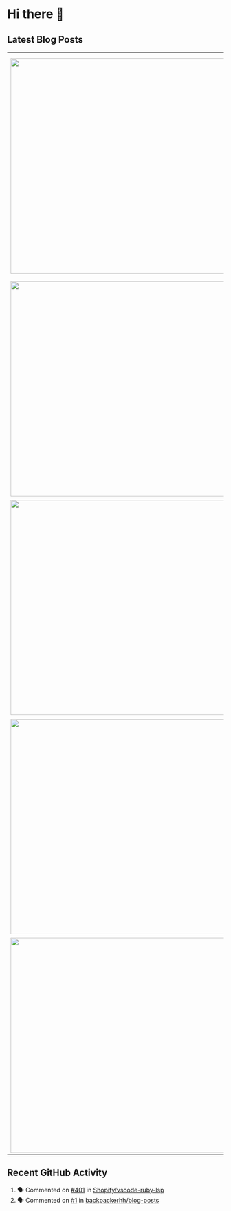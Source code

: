 # Hi there 👋

## Latest Blog Posts

<!-- HASHNODE_POSTS:START -->
<table>
	<tr>
			<td><img src="https://cdn.hashnode.com/res/hashnode/image/upload/v1694701929855/b8003002-0811-4581-9cfe-d9fda8dfea49.png" width="500" height="auto" /></td>
			<td>
				<sup>2023-11-01T14:21:56.214Z</sup><br />
				<b>The one with a password manager: Browserpass</b>
				<p>In the previous post of this series I talked about pass, the desktop utility I use in Ubuntu Mate 22.04 as password manager. I recommend you to read that post first in case you are unfamiliar with the concept of password manager or password store. To...</p>
			</td>
		</tr>
<tr>
			<td><img src="https://cdn.hashnode.com/res/hashnode/image/upload/v1696187127142/786c5df6-75d5-4f27-b428-62e9e53e0c56.png" width="500" height="auto" /></td>
			<td>
				<sup>2023-10-02T08:02:25.674Z</sup><br />
				<b>The one with a mouse jiggler in Ubuntu</b>
				<p>Lately I've been using Plex to stream movies and TV shows from the laptop in my study to the TV in my living room. So I needed to prevent the laptop from sleeping while I was watching something. The easiest way and probably the most obvious one was c...</p>
			</td>
		</tr>
<tr>
			<td><img src="https://cdn.hashnode.com/res/hashnode/image/stock/unsplash/FnA5pAzqhMM/upload/ee44def636e20ff6efabe239bfb38778.jpeg" width="500" height="auto" /></td>
			<td>
				<sup>2023-09-14T11:51:40.357Z</sup><br />
				<b>The one with a password manager: pass</b>
				<p>Nowadays I find it impossible not to use a password manager to keep my data secure. However, it wasn't always that way. As we've probably all done at one time or another, I used to use the same password on multiple sites. It wasn't always the same, b...</p>
			</td>
		</tr>
<tr>
			<td><img src="https://cdn.hashnode.com/res/hashnode/image/upload/v1691757835573/637a4895-4b27-4c72-8046-2c12d1abf605.png" width="500" height="auto" /></td>
			<td>
				<sup>2023-08-14T14:56:05.433Z</sup><br />
				<b>The one with my experience at Domestika</b>
				<p>Este post también está disponible en español.  For a few days now, I no longer officially work for Domestika. I can say without any doubt that, in some aspects, it has been my best working experience. So far. However, I leave with a bittersweet feeli...</p>
			</td>
		</tr>
<tr>
			<td><img src="https://cdn.hashnode.com/res/hashnode/image/upload/v1691745074046/749327f3-801b-4510-9f8f-b46437696755.png" width="500" height="auto" /></td>
			<td>
				<sup>2023-08-14T14:53:57.764Z</sup><br />
				<b>(ES) El de mi experiencia en Domestika</b>
				<p>This post is also available in English.  Desde hace unos días ya no trabajo oficialmente para Domestika. Puedo decir sin ninguna duda que, en algunos aspectos, ha sido mi mejor experiencia laboral. Hasta el momento. Sin embargo, me voy con un sabor a...</p>
			</td>
		</tr>
</table>
<!-- HASHNODE_POSTS:END -->

## Recent GitHub Activity

<!--START_SECTION:activity-->
1. 🗣 Commented on [#401](https://github.com/Shopify/vscode-ruby-lsp/issues/401) in [Shopify/vscode-ruby-lsp](https://github.com/Shopify/vscode-ruby-lsp)
2. 🗣 Commented on [#1](https://github.com/backpackerhh/blog-posts/issues/1) in [backpackerhh/blog-posts](https://github.com/backpackerhh/blog-posts)
<!--END_SECTION:activity-->

<!--
**backpackerhh/backpackerhh** is a ✨ _special_ ✨ repository because its `README.md` (this file) appears on your GitHub profile.

Here are some ideas to get you started:

- 🔭 I’m currently working on ...
- 🌱 I’m currently learning ...
- 👯 I’m looking to collaborate on ...
- 🤔 I’m looking for help with ...
- 💬 Ask me about ...
- 📫 How to reach me: ...
- 😄 Pronouns: ...
- ⚡ Fun fact: ...
-->
